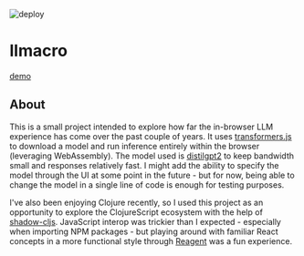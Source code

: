 ![deploy](https://github.com/sam4815/llmacro/actions/workflows/deploy.yaml/badge.svg)

# llmacro

[demo](https://sam4815.github.io/llmacro)

## About

This is a small project intended to explore how far the in-browser LLM experience has come over the past couple of years. It uses [transformers.js](https://github.com/xenova/transformers.js) to download a model and run inference entirely within the browser (leveraging WebAssembly). The model used is [distilgpt2](https://huggingface.co/distilbert/distilgpt2) to keep bandwidth small and responses relatively fast. I might add the ability to specify the model through the UI at some point in the future - but for now, being able to change the model in a single line of code is enough for testing purposes.

I've also been enjoying Clojure recently, so I used this project as an opportunity to explore the ClojureScript ecosystem with the help of [shadow-cljs](https://github.com/thheller/shadow-cljs). JavaScript interop was trickier than I expected - especially when importing NPM packages - but playing around with familiar React concepts in a more functional style through [Reagent](https://reagent-project.github.io/) was a fun experience.

